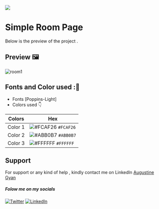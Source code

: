 <img src="https://img.shields.io/badge/Landing%20Pages-Beginner%20Friendly-blue">

# Simple Room Page
Below is the preview of the project .


## Preview :framed_picture:


![room1](https://user-images.githubusercontent.com/43218009/179315873-d30a0290-19f8-4793-b623-1dbbc4a8ce14.PNG)


## Fonts and Color used ::art:
- Fonts [Poppins-Light]
- Colors used :point_down:



| Colors             | Hex                                                                |
| ----------------- | ------------------------------------------------------------------ |
|  Color 1| ![#FCAF26](https://via.placeholder.com/10/FCAF26/FCAF26.png) `#FCAF26` |
|  Color 2| ![#ABB0B7](https://via.placeholder.com/10/ABB0B7/ABB0B7.png) `#ABB0B7` |
|  Color 3| ![#FFFFFF](https://via.placeholder.com/10/FFFFFF/FFFFFF.png) `#FFFFFF` |



## Support

For support or any kind of help , kindly contact me on LinkedIn [Augustine Gyan](https://www.linkedin.com/in/augustinegyan/) 

##### Folow me on my socials
<a href="https://www.twitter.com/AugustineGyan7" target="_blank"><img src="https://img.shields.io/badge/Twitter-%230077B5.svg?&style=flat-square&logo=twitter&logoColor=white" alt="Twitter"></a>
<a href="https://www.linkedin.com/in/augustinegyan/" target="_blank"><img src="https://img.shields.io/badge/LinkedIn-%230077B5.svg?&style=flat-square&logo=linkedin&logoColor=white" alt="LinkedIn"></a>

